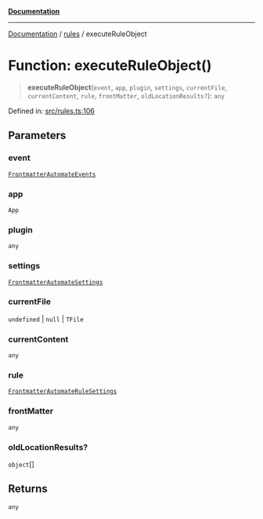 [**Documentation**](https://raw.githubusercontent.com/Christian-Me/obsidian-front-matter-automate/main/doc/README.md)

***

[Documentation](https://raw.githubusercontent.com/Christian-Me/obsidian-front-matter-automate/main/doc/README.md) / [rules](https://raw.githubusercontent.com/Christian-Me/obsidian-front-matter-automate/main/doc/rules/README.md) / executeRuleObject

# Function: executeRuleObject()

> **executeRuleObject**(`event`, `app`, `plugin`, `settings`, `currentFile`, `currentContent`, `rule`, `frontMatter`, `oldLocationResults?`): `any`

Defined in: [src/rules.ts:106](https://github.com/Christian-Me/folder-to-tags-plugin/blob/ea97d76ce7b235ca1e3494401efc98e537acc1fb/src/rules.ts#L106)

## Parameters

### event

[`FrontmatterAutomateEvents`](https://raw.githubusercontent.com/Christian-Me/obsidian-front-matter-automate/main/doc/types/type-aliases/FrontmatterAutomateEvents.md)

### app

`App`

### plugin

`any`

### settings

[`FrontmatterAutomateSettings`](https://raw.githubusercontent.com/Christian-Me/obsidian-front-matter-automate/main/doc/types/interfaces/FrontmatterAutomateSettings.md)

### currentFile

`undefined` | `null` | `TFile`

### currentContent

`any`

### rule

[`FrontmatterAutomateRuleSettings`](https://raw.githubusercontent.com/Christian-Me/obsidian-front-matter-automate/main/doc/types/interfaces/FrontmatterAutomateRuleSettings.md)

### frontMatter

`any`

### oldLocationResults?

`object`[]

## Returns

`any`
